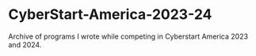 # CyberStart-America-2023-24

Archive of programs I wrote while competing in Cyberstart America 2023 and 2024.
